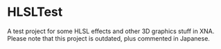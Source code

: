 HLSLTest
========

A test project for some HLSL effects and other 3D graphics stuff in XNA.
Please note that this project is outdated, plus commented in Japanese.
